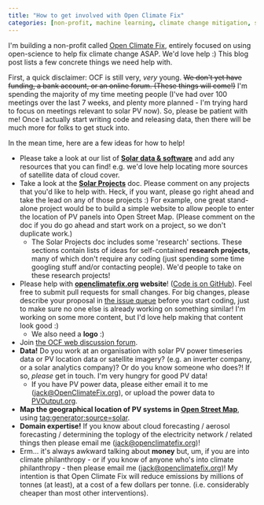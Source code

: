 ```yaml
---
title: "How to get involved with Open Climate Fix"
categories: [non-profit, machine learning, climate change mitigation, software engineering]
---
```


I'm building a non-profit called [Open Climate Fix](http://openclimatefix.org), entirely focused on using open-science to help fix climate change ASAP.  We'd love help :)  This blog post lists a few concrete things we need help with. 

First, a quick disclaimer: OCF is still very, _very_ young.  ~~We don't yet have funding, a bank account, or an online forum.  (These things will come!)~~  I'm spending the majority of my time meeting people (I've had over 100 meetings over the last 7 weeks, and plenty more planned - I'm trying hard to focus on meetings relevant to solar PV now).  So, please be patient with me!  Once I actually start writing code and releasing data, then there will be much more for folks to get stuck into.

In the mean time, here are a few ideas for how to help!

* Please take a look at our list of **[Solar data & software](https://docs.google.com/document/d/1tk9cF4O539TzaMaUufn9Ay4f6qKKEyoNKmzP03kbSDo/edit?usp=sharing)** and add any resources that you can find!  e.g. we'd love help locating more sources of satellite data of cloud cover.
* Take a look at the **[Solar Projects](https://docs.google.com/document/d/14UZd_qdAjD8P1VGNQThf3rZz9tBCXk2_ySZ_oNIEdSs/edit?usp=sharing)** doc.  Please comment on any projects that you'd like to help with.  Heck, if you want, please go right ahead and take the lead on any of those projects :)  For example, one great stand-alone project would be to build a simple website to allow people to enter the location of PV panels into Open Street Map.  (Please comment on the doc if you do go ahead and start work on a project, so we don't duplicate work.)
  * The Solar Projects doc includes some 'research' sections.  These sections contain lists of ideas for self-contained **research projects**, many of which don't require any coding (just spending some time googling stuff and/or contacting people).  We'd people to take on these research projects!
* Please help with **[openclimatefix.org](http://openclimatefix.org) website**!  ([Code is on GitHub](https://github.com/openclimatefix/openclimatefix.github.io/)).  Feel free to submit pull requests for small changes.  For big changes, please describe your proposal in [the issue queue](https://github.com/openclimatefix/openclimatefix.github.io/issues) before you start coding, just to make sure no one else is already working on something similar!  I'm working on some more content, but I'd love help making that content look good :)
  * We also need a **logo** :)
* Join [the OCF web discussion forum](http://openclimatefix.discourse.group).
* **Data!** Do you work at an organisation with solar PV power timeseries data or PV location data or satellite imagery?  (e.g. an inverter company, or a solar analytics company)?  Or do you know someone who does?!  If so, _please_ get in touch.  I'm very hungry for good PV data!
  * If you have PV power data, please either email it to me (jack@OpenClimateFix.org), or upload the power data to [PVOutput.org](https://pvoutput.org/).
* **Map the geographical location of PV systems in [Open Street Map](https://www.openstreetmap.org)**, using [tag:generator:source=solar](https://wiki.openstreetmap.org/wiki/Tag:generator:source=solar).
* **Domain expertise!** If you know about cloud forecasting / aerosol forecasting / determining the toplogy of the electricity network / related things then please email me (jack@openclimatefix.org)!
* Erm... it's always awkward talking about **money** but, um, if you are into climate philanthropy - or if you know of anyone who's into climate philanthropy - then please email me (jack@openclimatefix.org)!  My intention is that Open Climate Fix will reduce emissions by millions of tonnes (at least), at a cost of a few dollars per tonne.  (i.e. considerably cheaper than most other interventions).
